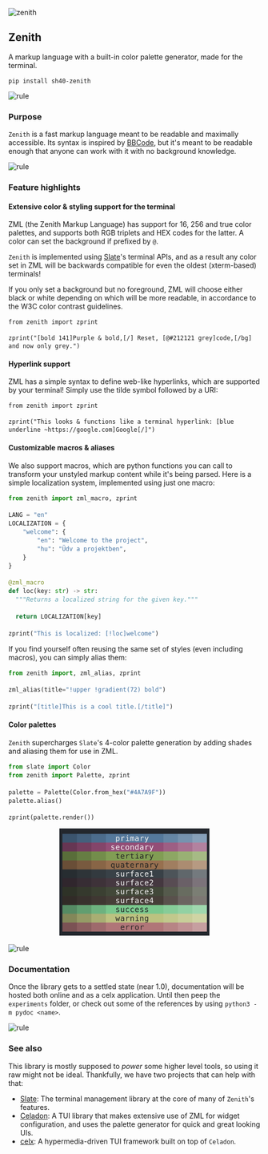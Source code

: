 ![zenith](https://singlecolorimage.com/get/4A7A9F/1600x200)

## Zenith

A markup language with a built-in color palette generator, made for the terminal.

```
pip install sh40-zenith
```

![rule](https://singlecolorimage.com/get/4A7A9F/1600x3)

### Purpose

`Zenith` is a fast markup language meant to be readable and maximally accessible. Its
syntax is inspired by [BBCode](https://en.wikipedia.org/wiki/BBCode), but it's meant to
be readable enough that anyone can work with it with no background knowledge.

![rule](https://singlecolorimage.com/get/4A7A9F/1600x3)

### Feature highlights

#### Extensive color & styling support for the terminal

ZML (the Zenith Markup Language) has support for 16, 256 and true color palettes, and
supports both RGB triplets and HEX codes for the latter. A color can set the background
if prefixed by `@`.

`Zenith` is implemented using [Slate](https://github.com/shade40/slate)'s terminal APIs,
and as a result any color set in ZML will be backwards compatible for even the oldest
(xterm-based) terminals!

If you only set a background but no foreground, ZML will choose either black or white
depending on which will be more readable, in accordance to the W3C color contrast guidelines. 

```python3
from zenith import zprint

zprint("[bold 141]Purple & bold,[/] Reset, [@#212121 grey]code,[/bg] and now only grey.")
```

#### Hyperlink support

ZML has a simple syntax to define web-like hyperlinks, which are supported by your terminal!
Simply use the tilde symbol followed by a URI:

```python3
from zenith import zprint

zprint("This looks & functions like a terminal hyperlink: [blue underline ~https://google.com]Google[/]")
```

#### Customizable macros & aliases

We also support macros, which are python functions you can call to transform your
unstyled markup content while it's being parsed. Here is a simple localization system,
implemented using just one macro:

```python
from zenith import zml_macro, zprint

LANG = "en"
LOCALIZATION = {
    "welcome": {
        "en": "Welcome to the project",
        "hu": "Üdv a projektben",
    }
}

@zml_macro
def loc(key: str) -> str:
  """Returns a localized string for the given key."""

  return LOCALIZATION[key]

zprint("This is localized: [!loc]welcome")
```

If you find yourself often reusing the same set of styles (even including macros), you can
simply alias them:

```python
from zenith import, zml_alias, zprint

zml_alias(title="!upper !gradient(72) bold")

zprint("[title]This is a cool title.[/title]")
```

#### Color palettes

`Zenith` supercharges `Slate`'s 4-color palette generation by adding shades and
aliasing them for use in ZML.

```python
from slate import Color
from zenith import Palette, zprint

palette = Palette(Color.from_hex("#4A7A9F"))
palette.alias()

zprint(palette.render())
```

<p align=center>
    <img src="https://github.com/shade40/Zenith/blob/main/assets/palette.png?raw=true" alt="Palette example" width=300>
</p>

![rule](https://singlecolorimage.com/get/4A7A9F/1600x3)

### Documentation

Once the library gets to a settled state (near 1.0), documentation will be hosted both online and as a celx
application. Until then peep the `experiments` folder, or check out some of the references by using
`python3 -m pydoc <name>`.

![rule](https://singlecolorimage.com/get/4A7A9F/1600x3)

### See also

This library is mostly supposed to _power_ some higher level tools, so using it raw might
not be ideal. Thankfully, we have two projects that can help with that:

- [Slate](https://github.com/shade40/slate): The terminal management library at the core of many of `Zenith`'s
    features.
- [Celadon](https://github.com/shade40/celadon): A TUI library that makes extensive use of ZML for widget
    configuration, and uses the palette generator for quick and great looking UIs.
- [celx](https://github.com/shade40/celx): A hypermedia-driven TUI framework built on top of `Celadon`.
